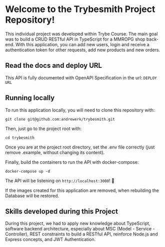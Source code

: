 # Welcome to the Trybesmith Project Repository!

This individual project was developed within Trybe Course. The main goal was to build a CRUD RESTful API in TypeScript for a MMROPG shop back-end. With this application, you can add new users, login and receive a authentication token for other requests, add new products and new orders.

## Read the docs and deploy URL

This API is fully documented with OpenAPI Specification in the url:
`DEPLOY URL`


## Running locally

To run this application locally, you will need to clone this repository with:

```git clone git@github.com:andrewerk/trybesmith.git```

Then, just go to the project root with:

```cd trybesmith```

Once you are at the project root directory, set the .env file correctly (just remove .example, without changing its content).

Finally, build the containers to run the API with docker-compose:

```docker-compose up -d```

The API will be listening on `http://localhost:3000`! :rocket:

If the images created for this application are removed, when rebuilding the Database will be restored.


## Skills developed during this Project

During this project, we had to apply new knowledge about TypeScript, software backend architecture, especially about MSC (Model - Service - Controller), REST constraints to build a RESTful API, reinforce Node.js and Express concepts, and JWT Authentication. 
